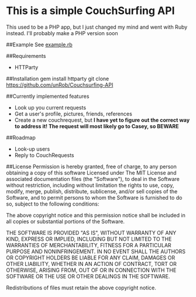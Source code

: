 This is a simple CouchSurfing API
=================================

This used to be a PHP app, but I just changed my mind and went with Ruby instead. I'll probably make a PHP version soon

##Example
See [example.rb](https://github.com/unRob/CouchSurfing-API/blob/master/example.rb)

##Requirements
* HTTParty

##Installation
    gem install httparty 
    git clone https://github.com/unRob/Couchsurfing-API


##Currently implemented features

* Look up you current requests
* Get a user's profile, pictures, friends, references
* Create a new couchrequest, but **I have yet to figure out the correct way to address it! The request will most likely go to Casey, so BEWARE**

##Roadmap

* Look-up users
* Reply to CouchRequests

##License
Permission is hereby granted, free of charge, to any person obtaining a copy of this software
Licensed under The MIT License and associated documentation files (the "Software"), to deal in
the Software without restriction, including without limitation the rights to use, copy, modify,
merge, publish, distribute, sublicense, and/or sell copies of the Software, and to permit persons
to whom the Software is furnished to do so, subject to the following conditions:

The above copyright notice and this permission notice shall be included in all copies or
substantial portions of the Software.

THE SOFTWARE IS PROVIDED "AS IS", WITHOUT WARRANTY OF ANY KIND, EXPRESS OR IMPLIED, INCLUDING BUT
NOT LIMITED TO THE WARRANTIES OF MERCHANTABILITY, FITNESS FOR A PARTICULAR PURPOSE AND
NONINFRINGEMENT. IN NO EVENT SHALL THE AUTHORS OR COPYRIGHT HOLDERS BE LIABLE FOR ANY CLAIM, DAMAGES
OR OTHER LIABILITY, WHETHER IN AN ACTION OF CONTRACT, TORT OR OTHERWISE, ARISING FROM, OUT OF OR IN
CONNECTION WITH THE SOFTWARE OR THE USE OR OTHER DEALINGS IN THE SOFTWARE.

Redistributions of files must retain the above copyright notice.